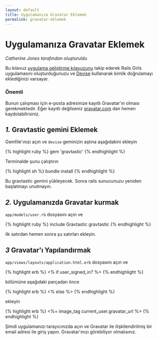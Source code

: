 ```yaml
---
layout: default
title: Uygulamanıza Gravatar Eklemek
permalink: gravatar-eklemek
---
```


# Uygulamanıza Gravatar Eklemek

*Catherine Jones tarafından oluşturuldu*

Bu kılavuz [uygulama geliştirme kılavuzunu](http://guides.railsgirls.com/app/) takip ederek Rails Girls uygulamasını oluşturduğunuzu ve [Devise](http://guides.railsgirls.com/devise/) kullanarak kimlik doğrulamayı eklediğinizi varsayar.

### Önemli

Bunun çalışması için e-posta adresinize kayıtlı Gravatar'ın olması gerekmektedir. Eğer kayıtlı değilseniz [gravatar.com](http://en.gravatar.com/) dan hemen kaydolabilirsiniz.

## *1.* Gravtastic gemini Eklemek

Gemfile'ınızı açın ve `devise` geminizin aştına aşağıdakini ekleyin

{% highlight ruby %} gem 'gravtastic' {% endhighlight %}

Terminalde şunu çalıştırın

{% highlight sh %} bundle install {% endhighlight %}

Bu gravtastic gemini yükleyecek. Sonra rails sunucunuzu yeniden başlatmayı unutmayın.

## *2.* Uygulamanızda Gravatar kurmak

`app/models/user.rb` dosyasını açın ve

{% highlight ruby %} include Gravtastic gravtastic {% endhighlight %}

ilk satırdan hemen sonra şu satırları ekleyin.

## *3* Gravatar'ı Yapılandırmak

`app/views/layouts/application.html.erb` dosyasını açın ve

{% highlight erb %} <% if user_signed_in? %> {% endhighlight %}

bölümüne aşağıdaki parçadan önce

{% highlight erb %} <% else %> {% endhighlight %}

ekleyin

{% highlight erb %} <%= image_tag current_user.gravatar_url %> {% endhighlight %}

Şimdi uygulamanızı tarayıcınızda açın ve Gravatar ile ilişkilendirilmiş bir email adresi ile giriş yapın. Gravatar'ınızı görebiliyor olmalısınız.

